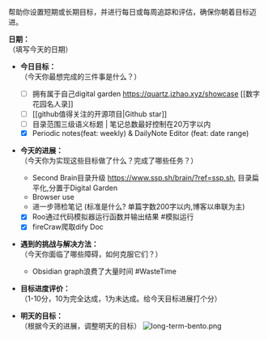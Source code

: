 帮助你设置短期或长期目标，并进行每日或每周追踪和评估，确保你朝着目标迈进。

**日期：**  
（填写今天的日期）
- **今日目标：**  
    （今天你最想完成的三件事是什么？）
    - [ ] 拥有属于自己digital garden https://quartz.jzhao.xyz/showcase [[数字花园名人录]]
    - [ ]  [[github值得关注的开源项目|Github star]]
    - [ ] 目录范围三级语义标题 | 笔记总数最好控制在20万字以内
    - [x] Periodic notes(feat: weekly) & DailyNote Editor (feat: date range)
- **今天的进展：**  
    （今天你为实现这些目标做了什么？完成了哪些任务？）
     - Second Brain目录升级 https://www.ssp.sh/brain/?ref=ssp.sh, 目录扁平化,分置于Digital Garden
     - Browser use
     - 进一步筛检笔记 (标准是什么? 单篇字数200字以内,博客以串联为主)
     - [x] Roo通过代码模拟器运行函数并输出结果 #模拟运行
     - [x] fireCraw爬取dify Doc
 
- **遇到的挑战与解决方法：**  
    （今天你面临了哪些障碍，如何克服它们？）
    - Obsidian graph浪费了大量时间 #WasteTime
- **目标进度评价：**  
    （1-10分，10为完全达成，1为未达成。给今天目标进展打个分）
    
- **明天的目标：**  
    （根据今天的进展，调整明天的目标）
![long-term-bento.png](https://cdn.jsdelivr.net/gh/duanbiao2000/BlogGallery@main/picture/long-term-bento.png)
